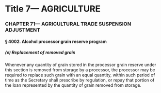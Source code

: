 
# Title 7— AGRICULTURE
### CHAPTER 71— AGRICULTURAL TRADE SUSPENSION ADJUSTMENT
#### § 4002. Alcohol processor grain reserve program
##### (e) Replacement of removed grain

Whenever any quantity of grain stored in the processor grain reserve under this section is removed from storage by a processor, the processor may be required to replace such grain with an equal quantity, within such period of time as the Secretary shall prescribe by regulation, or repay that portion of the loan represented by the quantity of grain removed from storage.
